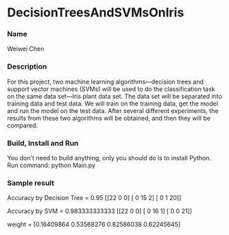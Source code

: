 # DecisionTreesAndSVMsOnIris

### Name
Weiwei Chen

### Description
For this project, two machine learning algorithms—decision trees and support vector machines (SVMs) will be
used to do the classification task on the same data set—Iris plant data set. The data set will be separated
into training data and test data. We will train on the training data, get the model and run the model on 
the test data. After several different experiments, the results from these two algorithms will be obtained, 
and then they will be compared.

### Build, Install and Run
You don't need to build anything, only you should do is to install Python.
Run command: python Main.py

### Sample result
Accuracy by Decision Tree = 0.95
[[22  0  0]
 [ 0 15  2]
 [ 0  1 20]]
 
Accuracy by SVM = 0.983333333333
[[22  0  0]
 [ 0 16  1]
 [ 0  0 21]]
 
weight = [0.16409864 0.53568276 0.82586038 0.62245645]


